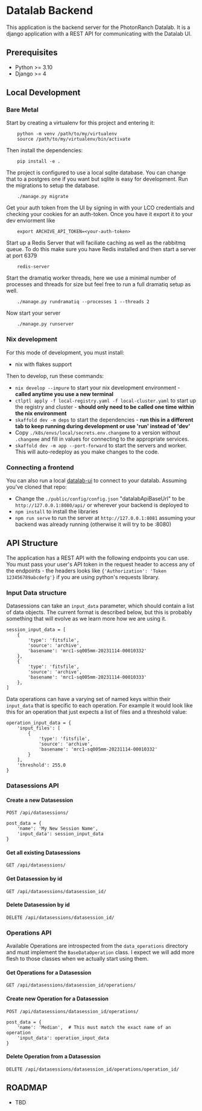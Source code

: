 # Datalab Backend

This application is the backend server for the PhotonRanch Datalab. It is a django application with a REST API for communicating with the Datalab UI.

## Prerequisites
-   Python >= 3.10
-   Django >= 4


## Local Development
### Bare Metal
Start by creating a virtualenv for this project and entering it: 
```
    python -m venv /path/to/my/virtualenv
    source /path/to/my/virtualenv/bin/activate
```
Then install the dependencies:
```
    pip install -e .
```
The project is configured to use a local sqlite database. You can change that to a postgres one if you want but sqlite is easy for development. Run the migrations to setup the database.
```
    ./manage.py migrate
```
Get your auth token from the UI by signing in with your LCO credentials and checking your cookies for an auth-token. Once you have it export it to your dev enviorment like
```
    export ARCHIVE_API_TOKEN=<your-auth-token>
```
Start up a Redis Server that will faciliate caching as well as the rabbitmq queue. To do this make sure you have Redis installed and then start a server at port 6379
```
    redis-server
```
Start the dramatiq worker threads, here we use a minimal number of processes and threads for size but feel free to run a full dramatiq setup as well.
```
    ./manage.py rundramatiq --processes 1 --threads 2
```
Now start your server
```
    ./manage.py runserver
```

### Nix development
For this mode of development, you must install:
-   nix with flakes support

Then to develop, run these commands:
-   `nix develop --impure` to start your nix development environment - **called anytime you use a new terminal**
-   `ctlptl apply -f local-registry.yaml -f local-cluster.yaml` to start up the registry and cluster - **should only need to be called one time within the nix environment**
-   `skaffold dev -m deps` to start the dependencies - **run this in a different tab to keep running during development or use 'run' instead of 'dev'**
-   Copy `./k8s/envs/local/secrets.env.changeme` to a version without `.changeme` and fill in values for connecting to the appropriate services.
-   `skaffold dev -m app --port-forward` to start the servers and worker. This will auto-redeploy as you make changes to the code.

### Connecting a frontend
You can also run a local [datalab-ui](https://github.com/LCOGT/datalab-ui) to connect to your datalab. Assuming you've cloned that repo:
-   Change the `./public/config/config.json` "datalabApiBaseUrl" to be `http://127.0.0.1:8080/api/` or wherever your backend is deployed to
-   `npm install` to install the libraries
-   `npm run serve` to run the server at `http://127.0.0.1:8081` assuming your backend was already running (otherwise it will try to be :8080)

## API Structure
The application has a REST API with the following endpoints you can use. You must pass your user's API token in the request header to access any of the endpoints - the headers looks like `{'Authorization': 'Token 123456789abcdefg'}` if you are using python's requests library.

### Input Data structure
Datasessions can take an `input_data` parameter, which should contain a list of data objects. The current format is described below, but this is probably something that will evolve as we learn more how we are using it.

    session_input_data = [
        {
            'type': 'fitsfile',
            'source': 'archive',
            'basename': 'mrc1-sq005mm-20231114-00010332'
        },
        {
            'type': 'fitsfile',
            'source': 'archive',
            'basename': 'mrc1-sq005mm-20231114-00010333'
        },
    ]

Data operations can have a varying set of named keys within their `input_data` that is specific to each operation. For example it would look like this for an operation that just expects a list of files and a threshold value:

    operation_input_data = {
        'input_files': [
            {
                'type': 'fitsfile',
                'source': 'archive',
                'basename': 'mrc1-sq005mm-20231114-00010332'
            }
        ],
        'threshold': 255.0
    }

### Datasessions API
#### Create a new Datasession
`POST /api/datasessions/`

    post_data = {
        'name': 'My New Session Name',
        'input_data': session_input_data
    }

#### Get all existing Datasessions
`GET /api/datasessions/`

#### Get Datasession by id
`GET /api/datasessions/datasession_id/`

#### Delete Datasession by id
`DELETE /api/datasessions/datasession_id/`

### Operations API
Available Operations are introspected from the `data_operations` directory and must implement the `BaseDataOperation` class. I expect we will add more flesh to those classes when we actually start using them. 
#### Get Operations for a Datasession
`GET /api/datasessions/datasession_id/operations/`

#### Create new Operation for a Datasession
`POST /api/datasessions/datasession_id/operations/`
    
    post_data = {
        'name': 'Median',  # This must match the exact name of an operation
        'input_data': operation_input_data
    }

#### Delete Operation from a Datasession
`DELETE /api/datasessions/datasession_id/operations/operation_id/`

## ROADMAP
* TBD
